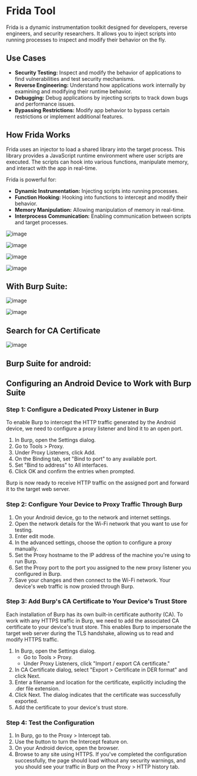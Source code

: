 # Frida Tool

Frida is a dynamic instrumentation toolkit designed for developers, reverse engineers, and security researchers. It allows you to inject scripts into running processes to inspect and modify their behavior on the fly.

## Use Cases

- **Security Testing:** Inspect and modify the behavior of applications to find vulnerabilities and test security mechanisms.
- **Reverse Engineering:** Understand how applications work internally by examining and modifying their runtime behavior.
- **Debugging:** Debug applications by injecting scripts to track down bugs and performance issues.
- **Bypassing Restrictions:** Modify app behavior to bypass certain restrictions or implement additional features.

## How Frida Works

Frida uses an injector to load a shared library into the target process. This library provides a JavaScript runtime environment where user scripts are executed. The scripts can hook into various functions, manipulate memory, and interact with the app in real-time.

Frida is powerful for:

- **Dynamic Instrumentation:** Injecting scripts into running processes.
- **Function Hooking:** Hooking into functions to intercept and modify their behavior.
- **Memory Manipulation:** Allowing manipulation of memory in real-time.
- **Interprocess Communication:** Enabling communication between scripts and target processes.


![image](https://github.com/ananthan05/Android-Security/assets/140697378/2329355f-0442-4223-9f0f-f9325f43f034)

![image](https://github.com/ananthan05/Android-Security/assets/140697378/87578a65-1b67-428a-a3c6-93e1df883f48)

![image](https://github.com/ananthan05/Android-Security/assets/140697378/7e88f134-40a4-4b35-86ba-e57ed434fa4b)

![image](https://github.com/ananthan05/Android-Security/assets/140697378/809435af-9af2-4390-9dfc-f909b8f3d985)


## With Burp Suite:

![image](https://github.com/ananthan05/Android-Security/assets/140697378/6d8a11fc-6e6c-49bb-877a-0804ef51ddf0)

![image](https://github.com/ananthan05/Android-Security/assets/140697378/8cafe6f9-6e05-40e6-bf58-21ada4f8ba19)

## Search for CA Certificate

![image](https://github.com/ananthan05/Android-Security/assets/140697378/907045d1-46e8-41d2-81af-99777f291b97)

## Burp Suite for android:

## Configuring an Android Device to Work with Burp Suite

### Step 1: Configure a Dedicated Proxy Listener in Burp

To enable Burp to intercept the HTTP traffic generated by the Android device, we need to configure a proxy listener and bind it to an open port.

1. In Burp, open the Settings dialog.
2. Go to Tools > Proxy.
3. Under Proxy Listeners, click Add.
4. On the Binding tab, set "Bind to port" to any available port.
5. Set "Bind to address" to All interfaces.
6. Click OK and confirm the entries when prompted.

Burp is now ready to receive HTTP traffic on the assigned port and forward it to the target web server.

### Step 2: Configure Your Device to Proxy Traffic Through Burp

1. On your Android device, go to the network and internet settings.
2. Open the network details for the Wi-Fi network that you want to use for testing.
3. Enter edit mode.
4. In the advanced settings, choose the option to configure a proxy manually.
5. Set the Proxy hostname to the IP address of the machine you're using to run Burp.
6. Set the Proxy port to the port you assigned to the new proxy listener you configured in Burp.
7. Save your changes and then connect to the Wi-Fi network. Your device's web traffic is now proxied through Burp.

### Step 3: Add Burp's CA Certificate to Your Device's Trust Store

Each installation of Burp has its own built-in certificate authority (CA). To work with any HTTPS traffic in Burp, we need to add the associated CA certificate to your device's trust store. This enables Burp to impersonate the target web server during the TLS handshake, allowing us to read and modify HTTPS traffic.

1. In Burp, open the Settings dialog.
   - Go to Tools > Proxy.
   - Under Proxy Listeners, click "Import / export CA certificate."
2. In CA Certificate dialog, select "Export > Certificate in DER format" and click Next.
3. Enter a filename and location for the certificate, explicitly including the .der file extension.
4. Click Next. The dialog indicates that the certificate was successfully exported.
5. Add the certificate to your device's trust store.

### Step 4: Test the Configuration

1. In Burp, go to the Proxy > Intercept tab.
2. Use the button to turn the Intercept feature on.
3. On your Android device, open the browser.
4. Browse to any site using HTTPS. If you've completed the configuration successfully, the page should load without any security warnings, and you should see your traffic in Burp on the Proxy > HTTP history tab.

